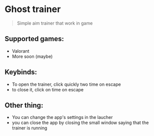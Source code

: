 # Ghost trainer
> Simple aim trainer that work in game
## Supported games:
- Valorant
- More soon (maybe)

## Keybinds:
- To open the trainer, click quickly two time on escape
- to close it, click on time on escape

## Other thing:
- You can change the app's settings in the laucher
- you can close the app by closing the small window saying that the trainer is running
